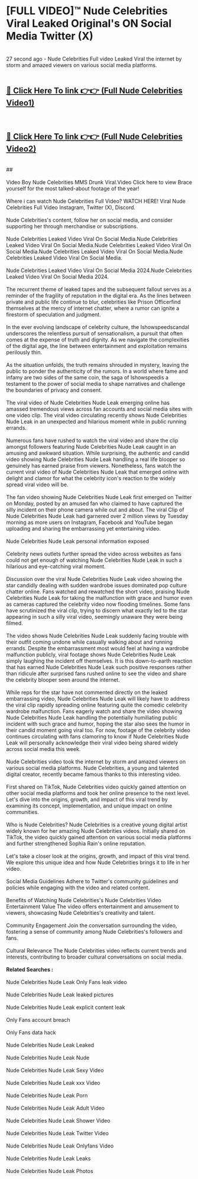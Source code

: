 # [FULL VIDEO]™ Nude Celebrities Viral Leaked Original's ON Social Media Twitter (X) <br>
<br>
27 second ago - Nude Celebrities Full video Leaked Viral the internet by storm and amazed viewers on various social media platforms.<br>

 <br>

##  <a href="https://play.123hd.live?title=Full Nude_Celebrities&ref=git">🔴 Click Here To link 👉👉 (Full Nude Celebrities Video1)</a><br>
  <br>

##  <a href="https://play.123hd.live?title=Full Nude_Celebrities&ref=git">🔴 Click Here To link 👉👉 (Full Nude Celebrities Video2)</a><br>
  <br>
  ##


  <br>

  <br>
Video Boy Nude Celebrities MMS Drunk Viral.Video Click here to view Brace yourself for the most talked-about footage of the year!
<br><br>
Where i can watch Nude Celebrities Full Video? WATCH HERE! Viral Nude Celebrities Full Video Instagram, Twitter (X), Discord.
<br><br>
Nude Celebrities's content, follow her on social media, and consider supporting her through merchandise or subscriptions.
<br><br>
Nude Celebrities Leaked Video Viral On Social Media.Nude Celebrities Leaked Video Viral On Social Media.Nude Celebrities Leaked Video Viral On Social Media.Nude Celebrities Leaked Video Viral On Social Media.Nude Celebrities Leaked Video Viral On Social Media.
<br><br>
Nude Celebrities Leaked Video Viral On Social Media 2024.Nude Celebrities Leaked Video Viral On Social Media 2024.
<br><br>
The recurrent theme of leaked tapes and the subsequent fallout serves as a reminder of the fragility of reputation in the digital era. As the lines between private and public life continue to blur, celebrities like Prison Officerfind themselves at the mercy of internet chatter, where a rumor can ignite a firestorm of speculation and judgment.
<br><br>
In the ever evolving landscape of celebrity culture, the Ishowspeedscandal underscores the relentless pursuit of sensationalism, a pursuit that often comes at the expense of truth and dignity. As we navigate the complexities of the digital age, the line between entertainment and exploitation remains perilously thin.
<br><br>
As the situation unfolds, the truth remains shrouded in mystery, leaving the public to ponder the authenticity of the rumors. In a world where fame and infamy are two sides of the same coin, the saga of Ishowspeedis a testament to the power of social media to shape narratives and challenge the boundaries of privacy and consent.
<br><br>
The viral video of Nude Celebrities Nude Leak emerging online has amassed tremendous views across fan accounts and social media sites with one video clip. The viral video circulating recently shows Nude Celebrities Nude Leak in an unexpected and hilarious moment while in public running errands.
<br><br>
Numerous fans have rushed to watch the viral video and share the clip amongst followers featuring Nude Celebrities Nude Leak caught in an amusing and awkward situation. While surprising, the authentic and candid video showing Nude Celebrities Nude Leak handling a real life blooper so genuinely has earned praise from viewers. Nonetheless, fans watch the current viral video of Nude Celebrities Nude Leak that emerged online with delight and clamor for what the celebrity icon's reaction to the widely spread viral video will be.
<br><br>
The fan video showing Nude Celebrities Nude Leak first emerged on Twitter on Monday, posted by an amused fan who claimed to have captured the silly incident on their phone camera while out and about. The viral Clip of Nude Celebrities Nude Leak had garnered over 2 million views by Tuesday morning as more users on Instagram, Facebook and YouTube began uploading and sharing the embarrassing yet entertaining video.
<br><br>
Nude Celebrities Nude Leak personal information exposed
<br><br>
Celebrity news outlets further spread the video across websites as fans could not get enough of watching Nude Celebrities Nude Leak in such a hilarious and eye-catching viral moment.
<br><br>
Discussion over the viral Nude Celebrities Nude Leak video showing the star candidly dealing with sudden wardrobe issues dominated pop culture chatter online. Fans watched and rewatched the short video, praising Nude Celebrities Nude Leak for taking the malfunction with grace and humor even as cameras captured the celebrity video now flooding timelines. Some fans have scrutinized the viral clip, trying to discern what exactly led to the star appearing in such a silly viral video, seemingly unaware they were being filmed.
<br><br>
The video shows Nude Celebrities Nude Leak suddenly facing trouble with their outfit coming undone while casually walking about and running errands. Despite the embarrassment most would feel at having a wardrobe malfunction publicly, viral footage shows Nude Celebrities Nude Leak simply laughing the incident off themselves. It is this down-to-earth reaction that has earned Nude Celebrities Nude Leak such positive responses rather than ridicule after surprised fans rushed online to see the video and share the celebrity blooper seen around the internet.
<br><br>
While reps for the star have not commented directly on the leaked embarrassing video, Nude Celebrities Nude Leak will likely have to address the viral clip rapidly spreading online featuring quite the comedic celebrity wardrobe malfunction. Fans eagerly watch and share the video showing Nude Celebrities Nude Leak handling the potentially humiliating public incident with such grace and humor, hoping the star also sees the humor in their candid moment going viral too. For now, footage of the celebrity video continues circulating with fans clamoring to know if Nude Celebrities Nude Leak will personally acknowledge their viral video being shared widely across social media this week.
<br><br>
Nude Celebrities video took the internet by storm and amazed viewers on various social media platforms. Nude Celebrities, a young and talented digital creator, recently became famous thanks to this interesting video.
<br><br>
First shared on TikTok, Nude Celebrities video quickly gained attention on other social media platforms and took her online presence to the next level. Let's dive into the origins, growth, and impact of this viral trend by examining its concept, implementation, and unique impact on online communities.
<br><br>
Who is Nude Celebrities? Nude Celebrities is a creative young digital artist widely known for her amazing Nude Celebrities videos. Initially shared on TikTok, the video quickly gained attention on various social media platforms and further strengthened Sophia Rain's online reputation.
<br><br>
Let's take a closer look at the origins, growth, and impact of this viral trend. We explore this unique idea and how Nude Celebrities brings it to life in her video.
<br><br>
Social Media Guidelines Adhere to Twitter's community guidelines and policies while engaging with the video and related content.
<br><br>
Benefits of Watching Nude Celebrities's Nude Celebrities Video Entertainment Value The video offers entertainment and amusement to viewers, showcasing Nude Celebrities's creativity and talent.
<br><br>
Community Engagement Join the conversation surrounding the video, fostering a sense of community among Nude Celebrities's followers and fans.
<br><br>
Cultural Relevance The Nude Celebrities video reflects current trends and interests, contributing to broader cultural conversations on social media.
<br><br>
<strong>Related Searches :</strong>
<br><br>
Nude Celebrities Nude Leak Only Fans leak video
<br><br>
Nude Celebrities Nude Leak leaked pictures
<br><br>
Nude Celebrities Nude Leak explicit content leak
<br><br>
Only Fans account breach
<br><br>
Only Fans data hack
<br><br>
Nude Celebrities Nude Leak Leaked
<br><br>
Nude Celebrities Nude Leak Nude
<br><br>
Nude Celebrities Nude Leak Sexy Video
<br><br>
Nude Celebrities Nude Leak xxx Video
<br><br>
Nude Celebrities Nude Leak Porn
<br><br>
Nude Celebrities Nude Leak Adult Video
<br><br>
Nude Celebrities Nude Leak Shower Video
<br><br>
Nude Celebrities Nude Leak Twitter Video
<br><br>
Nude Celebrities Nude Leak Onlyfans Video
<br><br>
Nude Celebrities Nude Leak Leaks
<br><br>
Nude Celebrities Nude Leak Photos